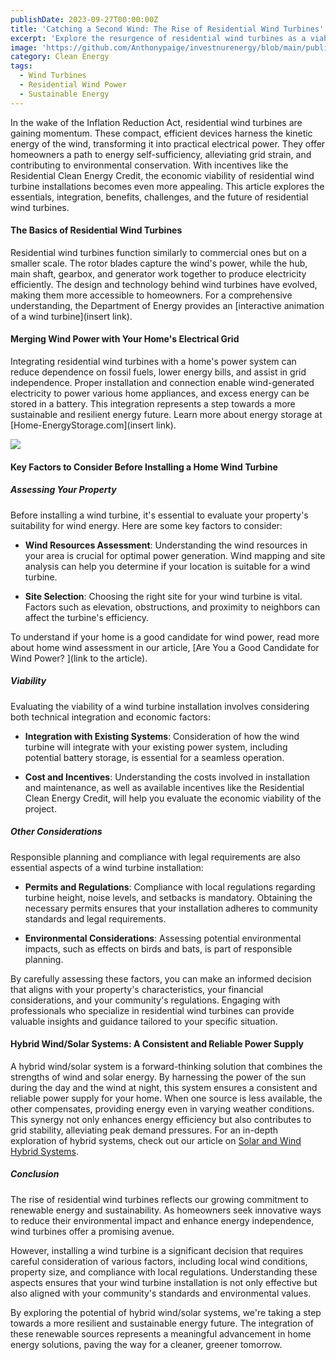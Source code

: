 ```yaml
---
publishDate: 2023-09-27T00:00:00Z
title: 'Catching a Second Wind: The Rise of Residential Wind Turbines'
excerpt: 'Explore the resurgence of residential wind turbines as a viable alternative energy source. This article sheds light on the benefits and practical considerations of harnessing wind power in your home, paving the way for a sustainable future.'
image: 'https://github.com/Anthonypaige/investnurenergy/blob/main/public/images/cover-art/WND-1-cover-art.jpg?raw=true'
category: Clean Energy
tags:
  - Wind Turbines
  - Residential Wind Power
  - Sustainable Energy
---
```

In the wake of the Inflation Reduction Act, residential wind turbines are gaining momentum. These compact, efficient devices harness the kinetic energy of the wind, transforming it into practical electrical power. They offer homeowners a path to energy self-sufficiency, alleviating grid strain, and contributing to environmental conservation. With incentives like the Residential Clean Energy Credit, the economic viability of residential wind turbine installations becomes even more appealing. This article explores the essentials, integration, benefits, challenges, and the future of residential wind turbines.

#### **The Basics of Residential Wind Turbines**

Residential wind turbines function similarly to commercial ones but on a smaller scale. The rotor blades capture the wind's power, while the hub, main shaft, gearbox, and generator work together to produce electricity efficiently. The design and technology behind wind turbines have evolved, making them more accessible to homeowners. For a comprehensive understanding, the Department of Energy provides an [interactive animation of a wind turbine](insert link).

#### **Merging Wind Power with Your Home's Electrical Grid**

Integrating residential wind turbines with a home's power system can reduce dependence on fossil fuels, lower energy bills, and assist in grid independence. Proper installation and connection enable wind-generated electricity to power various home appliances, and excess energy can be stored in a battery. This integration represents a step towards a more sustainable and resilient energy future. Learn more about energy storage at [Home-EnergyStorage.com](insert link).

![](/images/wind%20battery.png)

#### **Key Factors to Consider Before Installing a Home Wind Turbine**

##### **Assessing Your Property**

Before installing a wind turbine, it's essential to evaluate your property's suitability for wind energy. Here are some key factors to consider:

- **Wind Resources Assessment**: Understanding the wind resources in your area is crucial for optimal power generation. Wind mapping and site analysis can help you determine if your location is suitable for a wind turbine.

- **Site Selection**: Choosing the right site for your wind turbine is vital. Factors such as elevation, obstructions, and proximity to neighbors can affect the turbine's efficiency.

To understand if your home is a good candidate for wind power, read more about home wind assessment in our article, [Are You a Good Candidate for Wind Power? ](link to the article).

##### **Viability**

Evaluating the viability of a wind turbine installation involves considering both technical integration and economic factors:

- **Integration with Existing Systems**: Consideration of how the wind turbine will integrate with your existing power system, including potential battery storage, is essential for a seamless operation.

- **Cost and Incentives**: Understanding the costs involved in installation and maintenance, as well as available incentives like the Residential Clean Energy Credit, will help you evaluate the economic viability of the project.

##### **Other Considerations**

Responsible planning and compliance with legal requirements are also essential aspects of a wind turbine installation:

- **Permits and Regulations**: Compliance with local regulations regarding turbine height, noise levels, and setbacks is mandatory. Obtaining the necessary permits ensures that your installation adheres to community standards and legal requirements.

- **Environmental Considerations**: Assessing potential environmental impacts, such as effects on birds and bats, is part of responsible planning.

By carefully assessing these factors, you can make an informed decision that aligns with your property's characteristics, your financial considerations, and your community's regulations. Engaging with professionals who specialize in residential wind turbines can provide valuable insights and guidance tailored to your specific situation.

#### **Hybrid Wind/Solar Systems: A Consistent and Reliable Power Supply**

A hybrid wind/solar system is a forward-thinking solution that combines the strengths of wind and solar energy. By harnessing the power of the sun during the day and the wind at night, this system ensures a consistent and reliable power supply for your home. When one source is less available, the other compensates, providing energy even in varying weather conditions. This synergy not only enhances energy efficiency but also contributes to grid stability, alleviating peak demand pressures. For an in-depth exploration of hybrid systems, check out our article on [Solar and Wind Hybrid Systems](https://app.stackbit.com/studio/64d6608f12525200bdbe6a49#/blog/the-future-of-home-energy:-hybrid-wind-and-solar-systems/).

##### **Conclusion**

The rise of residential wind turbines reflects our growing commitment to renewable energy and sustainability. As homeowners seek innovative ways to reduce their environmental impact and enhance energy independence, wind turbines offer a promising avenue.

However, installing a wind turbine is a significant decision that requires careful consideration of various factors, including local wind conditions, property size, and compliance with local regulations. Understanding these aspects ensures that your wind turbine installation is not only effective but also aligned with your community's standards and environmental values.

By exploring the potential of hybrid wind/solar systems, we're taking a step towards a more resilient and sustainable energy future. The integration of these renewable sources represents a meaningful advancement in home energy solutions, paving the way for a cleaner, greener tomorrow.



